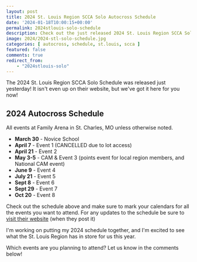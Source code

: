 ```yaml
---
layout: post
title: 2024 St. Louis Region SCCA Solo Autocross Schedule
date: '2024-01-18T10:00:15+00:00'
permalink: 2024stlouis-solo-schedule
description: Check out the just released 2024 St. Louis Region SCCA Solo Autocross Schedule
image: 2024/2024-stl-solo-schedule.jpg
categories: [ autocross, schedule, st.louis, scca ]
featured: false
comments: true
redirect_from:
    - "2024stlouis-solo"
---
```

The 2024 St. Louis Region SCCA Solo Schedule was released just yesterday! It isn't even up on their website, but we've got it here for you now! 

## 2024 Autocross Schedule
All events at Family Arena in St. Charles, MO unless otherwise noted.

- **March 30** - Novice School
- **April 7** - Event 1 (CANCELLED due to lot access)
- **April 21** - Event 2
- **May 3-5** - CAM & Event 3 (points event for local region members, and National CAM event)
- **June 9** - Event 4
- **July 21** - Event 5
- **Sept 8** - Event 6
- **Sept 29** - Event 7
- **Oct 20** - Event 8

Check out the schedule above and make sure to mark your calendars for all the events you want to attend. For any updates to the schedule be sure to [visit their website](https://solo.stlscca.org/schedule/) (when they post it) 

I'm working on putting my 2024 schedule together, and I'm excited to see what the St. Louis Region has in store for us this year.

Which events are you planning to attend? Let us know in the comments below!

